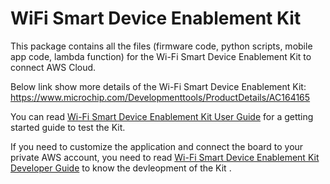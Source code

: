 # WiFi Smart Device Enablement Kit
This package contains all the files (firmware code, python scripts, mobile app code, lambda function) for the Wi-Fi Smart Device Enablement Kit to connect AWS Cloud.

Below link show more details of the Wi-Fi Smart Device Enablement Kit:
https://www.microchip.com/Developmenttools/ProductDetails/AC164165

You can read [Wi-Fi Smart Device Enablement Kit User Guide](http://ww1.microchip.com/downloads/en/DeviceDoc/ATWINC-15x0-Smart-Device%20Kit-Wi-Fi-Smart-Device-Enablement-Kit-User-Guide-DS50002880A.pdf) for a getting started guide to test the Kit.

If you need to customize the application and connect the board to your private AWS account, you need to read [Wi-Fi Smart Device Enablement Kit Developer Guide](http://ww1.microchip.com/downloads/en/DeviceDoc/ATWINC15x0-Smart-Device-Kit-Wi-Fi-Smart-Device%20Enablement%20Kit%20Developers%20Guide-User-Guide-DS50002885A.pdf) to know the devleopment of the Kit .


